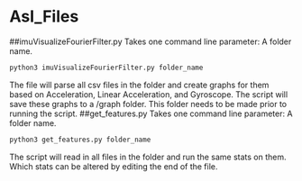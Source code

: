 # Asl_Files

##imuVisualizeFourierFilter.py
Takes one command line parameter: A folder name.
```bash
python3 imuVisualizeFourierFilter.py folder_name
```
The file will parse all csv files in the folder and create graphs for them based on Acceleration, Linear Acceleration, and Gyroscope. The script will save these graphs to a /graph folder. This folder needs to be made prior to running the script. 
##get_features.py 
Takes one command line parameter: A folder name.
```bash
python3 get_features.py folder_name
```
The script will read in all files in the folder and run the same stats on them. Which stats can be altered by editing the end of the file.
